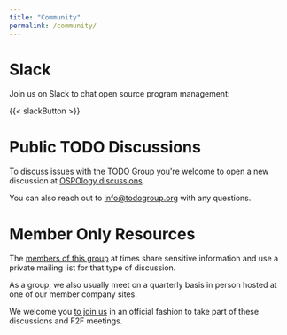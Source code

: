 ```yaml
---
title: "Community"
permalink: /community/
---
```


# Slack

Join us on Slack to chat open source program management:

{{< slackButton >}}

# Public TODO Discussions

To discuss issues with the TODO Group you're welcome to open a new discussion at [OSPOlogy discussions](https://github.com/todogroup/ospology/discussions).

You can also reach out to [info@todogroup.org](mailto:info@todogroup.org) with any questions.

# Member Only Resources

The [members of this group](/members) at times share sensitive information and use a private mailing list for that type of discussion.

As a group, we also usually meet on a quarterly basis in person hosted at one of our member company sites.

We welcome you [to join us](/join) in an official fashion to take part of these discussions and F2F meetings.
